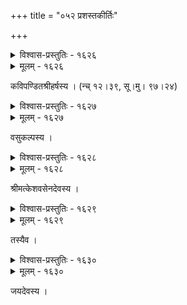 +++
title = "०५२ प्रशस्तकीर्तिः"

+++



<details><summary>विश्वास-प्रस्तुतिः - १६२६</summary>

अन्तःसन्तोषबाष्पैः स्थगयति नयनं न श्रुतिभ्रंशभीरुर्  
नाङ्गेनानस्तिरोमा रचयति पुलकश्रेणिम् आनन्दकन्दाम् ।  
न क्षोणीभङ्गभीरुः कलयति च शिरःकम्पनं तन् न विद्मः   
शृण्वन्न् एतस्य कीर्तीः कथम् उरगपतिः प्रीतिम् आविष्करोति ॥१६२६॥
</details>

<details><summary>मूलम् - १६२६</summary>

अन्तःसन्तोषबाष्पैः स्थगयति नयनं न श्रुतिभ्रंशभीरुर्  
नाङ्गेनानस्तिरोमा रचयति पुलकश्रेणिम् आनन्दकन्दाम् ।  
न क्षोणीभङ्गभीरुः कलयति च शिरःकम्पनं तन् न विद्मः   
शृण्वन्न् एतस्य कीर्तीः कथम् उरगपतिः प्रीतिम् आविष्करोति ॥१६२६॥
</details>


कविपण्डितश्रीहर्षस्य । (न्च् १२।३९, सू।मु। ९७।२४)  



<details><summary>विश्वास-प्रस्तुतिः - १६२७</summary>

क्षीरोदन्वान् अलीकः कपटमयतनुस् त्र्यम्बकस्याट्टहासो  
मिथ्यानीहारसम्पत्त्रिभुवनविवरे कृत्रिमा पौर्णमासी ।  
संवृत्ताम्भोदवृन्दस्फुरदूरुकरकासारसन्देहदायी  
दायादः कुन्दभासां दिशि विदिशि बभौ यस्य कीर्तिप्रतानः ॥१६२७॥
</details>

<details><summary>मूलम् - १६२७</summary>

क्षीरोदन्वान् अलीकः कपटमयतनुस् त्र्यम्बकस्याट्टहासो  
मिथ्यानीहारसम्पत्त्रिभुवनविवरे कृत्रिमा पौर्णमासी ।  
संवृत्ताम्भोदवृन्दस्फुरदूरुकरकासारसन्देहदायी  
दायादः कुन्दभासां दिशि विदिशि बभौ यस्य कीर्तिप्रतानः ॥१६२७॥
</details>


वसुकल्पस्य ।  



<details><summary>विश्वास-प्रस्तुतिः - १६२८</summary>

कैलासे निह्नुतश्रीः परिफितवपुः पार्वणः श्वेतभानुः   
शेषः प्रच्छन्नवेशः कलयति न रुचिं जाह्नवीवारिवेणिः ।  
पीतः क्षीराम्बुराशिः प्रसभम् अपहृतः कुञ्जरो देवभर्तुर्  
यत्कीर्तीनां विवर्तैर् अजनि स भगवान् एकदन्तो’प्य् अदन्तः ॥१६२८॥
</details>

<details><summary>मूलम् - १६२८</summary>

कैलासे निह्नुतश्रीः परिफितवपुः पार्वणः श्वेतभानुः   
शेषः प्रच्छन्नवेशः कलयति न रुचिं जाह्नवीवारिवेणिः ।  
पीतः क्षीराम्बुराशिः प्रसभम् अपहृतः कुञ्जरो देवभर्तुर्  
यत्कीर्तीनां विवर्तैर् अजनि स भगवान् एकदन्तो’प्य् अदन्तः ॥१६२८॥
</details>


श्रीमत्केशवसेनदेवस्य ।  



<details><summary>विश्वास-प्रस्तुतिः - १६२९</summary>

यद्वर्त्मोद्याति रोद्धुं त्रिपुरहरगिरिग्रामणीस् तन् नियन्तुं  
कौवेरीं कुम्भजन्मा व्रजति यदि तदा दुर्धरा विन्ध्यवृद्धिः ।  
इत्थं यत्कीर्तिराशौ तिर्दशपतिपुराक्रान्तिदत्तप्रयाणे  
चिन्ताग्निः क्रूरकर्मा व्यथयति हृदयं तेजसाम् ईश्वरस्य ॥१६२९॥
</details>

<details><summary>मूलम् - १६२९</summary>

यद्वर्त्मोद्याति रोद्धुं त्रिपुरहरगिरिग्रामणीस् तन् नियन्तुं  
कौवेरीं कुम्भजन्मा व्रजति यदि तदा दुर्धरा विन्ध्यवृद्धिः ।  
इत्थं यत्कीर्तिराशौ तिर्दशपतिपुराक्रान्तिदत्तप्रयाणे  
चिन्ताग्निः क्रूरकर्मा व्यथयति हृदयं तेजसाम् ईश्वरस्य ॥१६२९॥
</details>


तस्यैव ।  



<details><summary>विश्वास-प्रस्तुतिः - १६३०</summary>

मलिनयति वैरिवदनं स्वजनं रञ्जयति धवलयति धात्रीम् ।  
अपि कुसुमविशदमूर्तिर् यत्कीर्तिश् चित्रम् आचरति ॥१६३०॥
</details>

<details><summary>मूलम् - १६३०</summary>

मलिनयति वैरिवदनं स्वजनं रञ्जयति धवलयति धात्रीम् ।  
अपि कुसुमविशदमूर्तिर् यत्कीर्तिश् चित्रम् आचरति ॥१६३०॥
</details>


जयदेवस्य ।  

